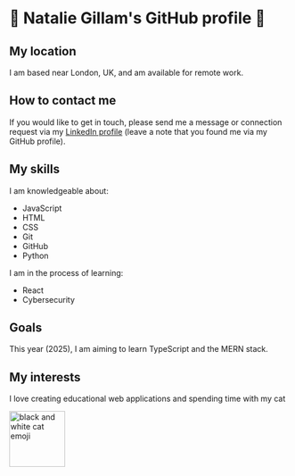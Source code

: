 # 🌟 Natalie Gillam's GitHub profile 🌟

## My location 
I am based near London, UK, and am available for remote work.

## How to contact me
If you would like to get in touch, please send me a message or connection request via my [LinkedIn profile](https://www.linkedin.com/in/natalie-g-b947331a/) (leave a note that you found me via my GitHub profile).

## My skills
I am knowledgeable about: 
* JavaScript
* HTML
* CSS
* Git
* GitHub
* Python

I am in the process of learning: 
* React
* Cybersecurity

## Goals
This year (2025), I am aiming to learn TypeScript and the MERN stack.

## My interests
I love creating educational web applications and spending time with my cat 

<img src="https://github.com/user-attachments/assets/9d37a8b3-e5a4-47e8-83bd-960f2e623648" alt="black and white cat emoji" width="100"/>

<!--
**Nadia982/Nadia982** is a ✨ _special_ ✨ repository because its `README.md` (this file) appears on your GitHub profile.

Here are some ideas to get you started:

- 🔭 I’m currently working on ...
- 🌱 I’m currently learning ...
- 👯 I’m looking to collaborate on ...
- 🤔 I’m looking for help with ...
- 💬 Ask me about ...
- 📫 How to reach me: ...
- 😄 Pronouns: ...
- ⚡ Fun fact: ...
-->
